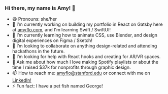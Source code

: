 ### Hi there, my name is Amy! 👋

<!--
**amyflo/amyflo** is a ✨ _special_ ✨ repository because its `README.md` (this file) appears on your GitHub profile.
-->

- 😄  Pronouns: she/her
- 🔭  I’m currently working on building my portfolio in React on Gatsby here at [amyflo.com](https://www.amyflo.com/), and I'm learning Swift / SwiftUI!
- 🌱  I’m currently learning how to animate CSS, use Blender, and design digital experiences on Figma / Sketch!
- 👯  I’m looking to collaborate on anything design-related and attending hackathons in the future.
- 🤔  I’m looking for help with React hooks and creating for AR/VR spaces.
- 💬  Ask me about how much I love making Spotify playlists or about the time I raised $37k for nonprofits through graphic design.
- 📫  How to reach me: [amyflo@stanford.edu](mailto:amyflo@stanford.edu) or connect with me on [LinkedIn!](https://www.linkedin.com/in/amyflo/)
- ⚡ Fun fact: I have a pet fish named George!

